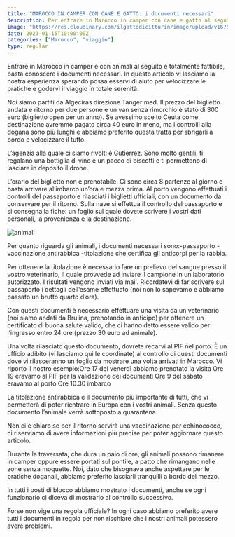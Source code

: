```yaml
---
title: "MAROCCO IN CAMPER CON CANE E GATTO: i documenti necessari"
description: Per entrare in Marocco in camper con cane e gatto al seguito quali documento servono? 
image: "https://res.cloudinary.com/ilgattodicitturin/image/upload/v1675350430/Articoli/IMG_6364_ekk5cx_veifcj.jpg"
date: 2023-01-15T10:00:00Z
categories: ["Marocco", "viaggio"]
type: regular
---
```

Entrare in Marocco in camper e con animali al seguito è totalmente fattibile, basta conoscere i documenti necessari. 
In questo articolo vi lasciamo la nostra esperienza sperando possa esservi di aiuto per velocizzare le pratiche e godervi il viaggio in totale serenità.

Noi siamo partiti da Algeciras direzione Tanger med.
Il prezzo del biglietto andata e ritorno per due persone e un van senza rimorchio è stato di 300 euro (biglietto open per un anno).
Se avessimo scelto Ceuta come destinazione avremmo pagato circa 40 euro in meno, ma i controlli alla dogana sono più lunghi e abbiamo preferito questa tratta per sbrigarli a bordo e velocizzare il tutto.

L’agenzia alla quale ci siamo rivolti è Gutierrez. Sono molto gentili, ti regalano una bottiglia di vino e un pacco di biscotti e ti permettono di lasciare in deposito il drone. 

L’orario del biglietto non è prenotabile. Ci sono circa 8 partenze al giorno e basta arrivare al’imbarco un’ora e mezza prima.
Al porto vengono effettuati i controlli del passaporto e rilasciati i biglietti ufficiali, con un documento da conservare per il ritorno. 
Sulla nave si effettua il controllo del passaporto e si consegna la fiche: un foglio sul quale dovete scrivere i vostri dati personali, la provenienza e la destinazione. 

![animali](https://res.cloudinary.com/ilgattodicitturin/image/upload/v1675350434/Articoli/IMG_6024_kswhoo_s8ygtc.jpg)

Per quanto riguarda gli animali, i documenti necessari sono:-passaporto
-vaccinazione antirabbica
-titolazione che certifica gli anticorpi per la rabbia.

Per ottenere la titolazione è necessario fare un prelievo del sangue presso il vostro veterinario, il quale provvede ad inviare il campione in un laboratorio autorizzato. I risultati vengono inviati via mail.
Ricordatevi di far scrivere sul passaporto i dettagli dell’esame effettuato (noi non lo sapevamo e abbiamo passato un brutto quarto d’ora).

Con questi documenti è necessario effettuare una visita da un veterinario (noi siamo andati da Brulina, prenotando in anticipo) per ottenere un certificato di buona salute valido, che ci hanno detto essere valido per l’ingresso entro 24 ore (prezzo 30 euro ad animale).

Una volta rilasciato questo documento, dovrete recarvi al PIF nel porto. È un ufficio adibito (vi lasciamo qui le coordinate) al controllo di questi documenti dove vi rilasceranno un foglio da mostrare una volta arrivati in Marocco.
Vi riporto il nostro esempio:Ore 17 del venerdì abbiamo prenotato la visita
Ore 19 eravamo al PIF per la validazione dei documenti
Ore 9 del sabato eravamo al porto
Ore 10.30 imbarco 

La titolazione antirabbica è il documento più importante di tutti, che vi permetterà di poter rientrare in Europa con i vostri animali. Senza questo documento l’animale verrà sottoposto a quarantena. 

Non ci è chiaro se per il ritorno servirà una vaccinazione per echinococco, ci riserviamo di avere informazioni più precise per poter aggiornare questo articolo. 

Durante la traversata, che dura un paio di ore, gli animali possono rimanere in camper oppure essere portati sul pontile, a patto che rimangano nelle zone senza moquette. Noi, dato che bisognava anche aspettare per le pratiche doganali, abbiamo preferito lasciarli tranquilli a bordo del mezzo. 

In tutti i posti di blocco abbiamo mostrato i documenti, anche se ogni funzionario ci diceva di mostrarlo al controllo successivo.

Forse non vige una regola ufficiale? In ogni caso abbiamo preferito avere tutti i documenti in regola per non rischiare che i nostri animali potessero avere problemi. 
